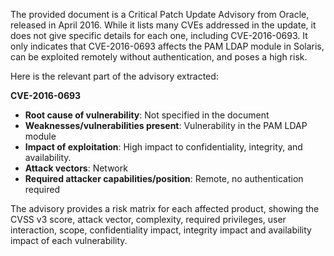 The provided document is a Critical Patch Update Advisory from Oracle, released in April 2016. While it lists many CVEs addressed in the update, it does not give specific details for each one, including CVE-2016-0693. It only indicates that CVE-2016-0693 affects the PAM LDAP module in Solaris, can be exploited remotely without authentication, and poses a high risk.

Here is the relevant part of the advisory extracted:

**CVE-2016-0693**

*   **Root cause of vulnerability**: Not specified in the document
*   **Weaknesses/vulnerabilities present**: Vulnerability in the PAM LDAP module
*   **Impact of exploitation**: High impact to confidentiality, integrity, and availability.
*   **Attack vectors**: Network
*   **Required attacker capabilities/position**:  Remote, no authentication required

The advisory provides a risk matrix for each affected product, showing the CVSS v3 score, attack vector, complexity, required privileges, user interaction, scope, confidentiality impact, integrity impact and availability impact of each vulnerability.